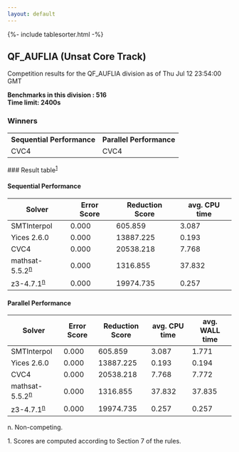 ```yaml
---
layout: default
---
```

{%- include tablesorter.html -%}

##  QF_AUFLIA (Unsat Core Track)

Competition results for the QF_AUFLIA division as of Thu Jul 12 23:54:00 GMT

**Benchmarks in this division : 516  
Time limit: 2400s** 

### Winners
<table>
<tr>
<th class="center">Sequential Performance</th>
<th class="center">Parallel Performance</th>
</tr><tr class="center"><td>CVC4</td><td>CVC4</td></tr></table>
### Result table<sup><a href="#fn1">1</a></sup>

#### Sequential Performance

<table id="sequential" class="result sorted">
<thead><tr class="center">
  <th>Solver</th>
  <th>Error Score</th>
  <th>Reduction Score</th>
  <th>avg. CPU time</th>
</tr></thead><tr>
<td>SMTInterpol</td>
<td>0.000</td><td>605.859</td><td>3.087</td></tr><tr>
<td>Yices 2.6.0</td>
<td>0.000</td><td>13887.225</td><td>0.193</td></tr><tr>
<td>CVC4</td>
<td>0.000</td><td>20538.218</td><td>7.768</td></tr><tr>
<td>mathsat-5.5.2<SUP><a href="#fn">n</a></SUP></td>
<td>0.000</td><td>1316.855</td><td>37.832</td></tr><tr>
<td>z3-4.7.1<SUP><a href="#fn">n</a></SUP></td>
<td>0.000</td><td>19974.735</td><td>0.257</td></tr></table>

#### Parallel Performance

<table id="parallel" class="result sorted">
<thead><tr class="center">
  <th>Solver</th>
  <th>Error Score</th>
  <th>Reduction Score</th>
  <th>avg. CPU time</th>
  <th>avg. WALL time</th>
</tr></thead><tr>
<td>SMTInterpol</td>
<td>0.000</td><td>605.859</td><td>3.087</td><td>1.771</td></tr><tr>
<td>Yices 2.6.0</td>
<td>0.000</td><td>13887.225</td><td>0.193</td><td>0.194</td></tr><tr>
<td>CVC4</td>
<td>0.000</td><td>20538.218</td><td>7.768</td><td>7.772</td></tr><tr>
<td>mathsat-5.5.2<SUP><a href="#fn">n</a></SUP></td>
<td>0.000</td><td>1316.855</td><td>37.832</td><td>37.835</td></tr><tr>
<td>z3-4.7.1<SUP><a href="#fn">n</a></SUP></td>
<td>0.000</td><td>19974.735</td><td>0.257</td><td>0.257</td></tr></table>
 <span id="fn"> n. Non-competing. </span>

 <span id="fn1"> 1. Scores are computed according to Section 7 of the rules. </span>


